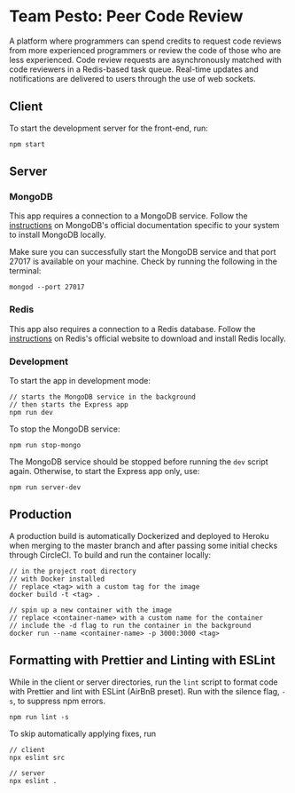 # Team Pesto: Peer Code Review

A platform where programmers can spend credits to request code reviews from more experienced programmers or review the code of those who are less experienced. Code review requests are asynchronously matched with code reviewers in a Redis-based task queue. Real-time updates and notifications are delivered to users through the use of web sockets.

## Client

To start the development server for the front-end, run:

    npm start

## Server

### MongoDB

This app requires a connection to a MongoDB service. Follow the [instructions](https://docs.mongodb.com/manual/installation/) on MongoDB's official documentation specific to your system to install MongoDB locally.

Make sure you can successfully start the MongoDB service and that port 27017 is available on your machine. Check by running the following in the terminal:

    mongod --port 27017

### Redis

This app also requires a connection to a Redis database. Follow the [instructions](https://redis.io/download) on Redis's official website to download and install Redis locally.

### Development

To start the app in development mode:

    // starts the MongoDB service in the background 
    // then starts the Express app
    npm run dev

To stop the MongoDB service:

    npm run stop-mongo

The MongoDB service should be stopped before running the `dev` script again. Otherwise, to start the Express app only, use:

    npm run server-dev

## Production

A production build is automatically Dockerized and deployed to Heroku when merging to the master branch and after passing some initial checks through CircleCI. To build and run the container locally:

    // in the project root directory
    // with Docker installed
    // replace <tag> with a custom tag for the image
    docker build -t <tag> .

    // spin up a new container with the image
    // replace <container-name> with a custom name for the container
    // include the -d flag to run the container in the background
    docker run --name <container-name> -p 3000:3000 <tag>

## Formatting with Prettier and Linting with ESLint

While in the client or server directories, run the `lint` script to format code with Prettier and lint with ESLint (AirBnB preset). Run with the silence flag, `-s`, to suppress npm errors.

    npm run lint -s

To skip automatically applying fixes, run

    // client
    npx eslint src

    // server
    npx eslint .
